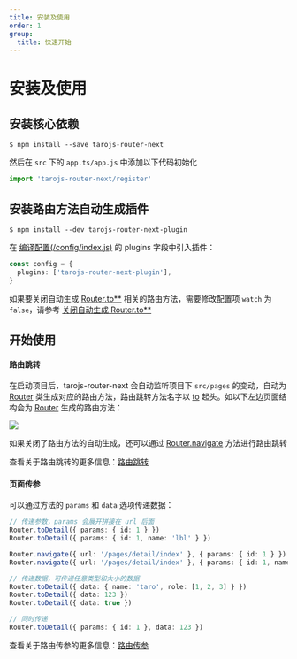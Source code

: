 ```yaml
---
title: 安装及使用
order: 1
group:
  title: 快速开始
---
```


# 安装及使用

## 安装核心依赖

```shell
$ npm install --save tarojs-router-next
```

然后在 `src` 下的 `app.ts/app.js` 中添加以下代码初始化

```typescript
import 'tarojs-router-next/register'
```

## 安装路由方法自动生成插件

```shell
$ npm install --dev tarojs-router-next-plugin
```


在 [编译配置(/config/index.js)](https://taro-docs.jd.com/taro/docs/config-detail/#plugins) 的 plugins 字段中引入插件：

```typescript
const config = {
  plugins: ['tarojs-router-next-plugin'],
}
```

如果要关闭自动生成 [Router.to\*\*](/api/class/router#to-options-) 相关的路由方法，需要修改配置项 `watch` 为 `false`，请参考 [关闭自动生成 Router.to\*\*](/guide/quike/config#关闭自动生成-routerto)

## 开始使用

#### 路由跳转

在启动项目后，tarojs-router-next 会自动监听项目下 `src/pages` 的变动，自动为 [Router](/api/class/router) 类生成对应的路由方法，路由跳转方法名字以 [to](/api/class/router#to-options-) 起头。如以下左边页面结构会为 [Router](/api/class/router) 生成的路由方法：

![](/tarojs-router-next/images/code1.png)

如果关闭了路由方法的自动生成，还可以通过 [Router.navigate](/api/class/router#navigate-route-options-) 方法进行路由跳转

查看关于路由跳转的更多信息：[路由跳转](/guide/quike/navigate)

#### 页面传参

可以通过方法的 `params` 和 `data` 选项传递数据：

```typescript
// 传递参数，params 会展开拼接在 url 后面
Router.toDetail({ params: { id: 1 } })
Router.toDetail({ params: { id: 1, name: 'lbl' } })

Router.navigate({ url: '/pages/detail/index' }, { params: { id: 1 } })
Router.navigate({ url: '/pages/detail/index' }, { params: { id: 1, name: 'lbl' } })

// 传递数据，可传递任意类型和大小的数据
Router.toDetail({ data: { name: 'taro', role: [1, 2, 3] } })
Router.toDetail({ data: 123 })
Router.toDetail({ data: true })

// 同时传递
Router.toDetail({ params: { id: 1 }, data: 123 })
```

查看关于路由传参的更多信息：[路由传参](/guide/quike/params)
